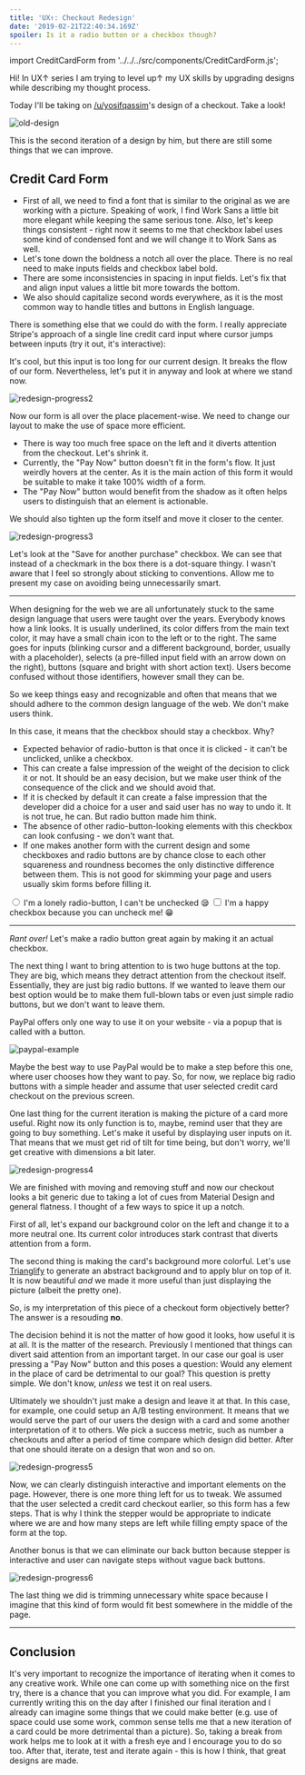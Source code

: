 ```yaml
---
title: 'UX↑: Checkout Redesign'
date: '2019-02-21T22:40:34.169Z'
spoiler: Is it a radio button or a checkbox though?
---
```


import CreditCardForm from '../../../src/components/CreditCardForm.js';

Hi! In UX↑ series I am trying to level up↑ my UX skills by upgrading designs while describing my thought process.

Today I'll be taking on [/u/yosifqassim](https://www.reddit.com/user/yosifqassim)'s design of a checkout. Take a look!

![old-design](https://i.imgur.com/XKxrSyG.png)

This is the second iteration of a design by him, but there are still some things that we can improve.

## Credit Card Form

- First of all, we need to find a font that is similar to the original as we are working with a picture. Speaking of work, I find Work Sans a little bit more elegant while keeping the same serious tone. Also, let's keep things consistent - right now it seems to me that checkbox label uses some kind of condensed font and we will change it to Work Sans as well.
- Let's tone down the boldness a notch all over the place. There is no real need to make inputs fields and checkbox label bold.
- There are some inconsistencies in spacing in input fields. Let's fix that and align input values a little bit more towards the bottom.
- We also should capitalize second words everywhere, as it is the most common way to handle titles and buttons in English language.

There is something else that we could do with the form. I really appreciate Stripe's approach of a single line credit card input where cursor jumps between inputs (try it out, it's interactive):

<CreditCardForm />

It's cool, but this input is too long for our current design. It breaks the flow of our form. Nevertheless, let's put it in anyway and look at where we stand now.

![redesign-progress2](https://i.imgur.com/XHxlOkJ.png)

Now our form is all over the place placement-wise. We need to change our layout to make the use of space more efficient.

- There is way too much free space on the left and it diverts attention from the checkout. Let's shrink it.
- Currently, the "Pay Now" button doesn't fit in the form's flow. It just weirdly hovers at the center. As it is the main action of this form it would be suitable to make it take 100% width of a form.
- The "Pay Now" button would benefit from the shadow as it often helps users to distinguish that an element is actionable.

We should also tighten up the form itself and move it closer to the center.

![redesign-progress3](https://i.imgur.com/gD3AnC8.png)

Let's look at the "Save for another purchase" checkbox. We can see that instead of a checkmark in the box there is a dot-square thingy. I wasn't aware that I feel so strongly about sticking to conventions. Allow me to present my case on avoiding being unnecessarily smart.

---

When designing for the web we are all unfortunately stuck to the same design language that users were taught over the years. Everybody knows how a link looks. It is usually underlined, its color differs from the main text color, it may have a small chain icon to the left or to the right. The same goes for inputs (blinking cursor and a different background, border, usually with a placeholder), selects (a pre-filled input field with an arrow down on the right), buttons (square and bright with short action text). Users become confused without those identifiers, however small they can be.

So we keep things easy and recognizable and often that means that we should adhere to the common design language of the web. We don't make users think.

In this case, it means that the checkbox should stay a checkbox. Why?

- Expected behavior of radio-button is that once it is clicked - it can't be unclicked, unlike a checkbox.
- This can create a false impression of the weight of the decision to click it or not. It should be an easy decision, but we make user think of the consequence of the click and we should avoid that.
- If it is checked by default it can create a false impression that the developer did a choice for a user and said user has no way to undo it. It is not true, he can. But radio button made him think.
- The absence of other radio-button-looking elements with this checkbox can look confusing - we don't want that.
- If one makes another form with the current design and some checkboxes and radio buttons are by chance close to each other squareness and roundness becomes the only distinctive difference between them. This is not good for skimming your page and users usually skim forms before filling it.

<div style={{ userSelect: 'none', display: 'flex', flexDirection:'column' }}>
  <label htmlFor="lonely-radio">
    <input id="lonely-radio" type="radio" value="lonely-radio" />
    I'm a lonely radio-button, I can't be unchecked 😪
  </label>

<label htmlFor="happy-checkbox">
<input id="happy-checkbox" type="checkbox" value="happy-checkbox" />
I'm a happy checkbox because you can uncheck me! 😁
</label>

</div>

---

_Rant over!_ Let's make a radio button great again by making it an actual checkbox.

The next thing I want to bring attention to is two huge buttons at the top. They are big, which means they detract attention from the checkout itself. Essentially, they are just big radio buttons. If we wanted to leave them our best option would be to make them full-blown tabs or even just simple radio buttons, but we don't want to leave them.

PayPal offers only one way to use it on your website - via a popup that is called with a button.

![paypal-example](https://www.paypalobjects.com/digitalassets/c/NA/web/canvas/paypal-checkout/Browser2-checkout-popup2.png)

Maybe the best way to use PayPal would be to make a step before this one, where user chooses how they want to pay. So, for now, we replace big radio buttons with a simple header and assume that user selected credit card checkout on the previous screen.

One last thing for the current iteration is making the picture of a card more useful. Right now its only function is to, maybe, remind user that they are going to buy something. Let's make it useful by displaying user inputs on it. That means that we must get rid of tilt for time being, but don't worry, we'll get creative with dimensions a bit later.

![redesign-progress4](https://i.imgur.com/RC0fsVg.png)

We are finished with moving and removing stuff and now our checkout looks a bit generic due to taking a lot of cues from Material Design and general flatness. I thought of a few ways to spice it up a notch.

First of all, let's expand our background color on the left and change it to a more neutral one. Its current color introduces stark contrast that diverts attention from a form.

The second thing is making the card's background more colorful. Let's use [Trianglify](https://trianglify.io/) to generate an abstract background and to apply blur on top of it. It is now beautiful _and_ we made it more useful than just displaying the picture (albeit the pretty one).

So, is my interpretation of this piece of a checkout form objectively better? The answer is a resouding **no**.

The decision behind it is not the matter of how good it looks, how useful it is at all. It is the matter of the research. Previously I mentioned that things can divert said attention from an important target. In our case our goal is user pressing a "Pay Now" button and this poses a question: Would any element in the place of card be detrimental to our goal? This question is pretty simple. We don't know, _unless_ we test it on real users.

Ultimately we shouldn't just make a design and leave it at that. In this case, for example, one could setup an A/B testing environment. It means that we would serve the part of our users the design with a card and some another interpretation of it to others. We pick a success metric, such as number a checkouts and after a period of time compare which design did better. After that one should iterate on a design that won and so on.

![redesign-progress5](https://i.imgur.com/lqXhAOv.png)

Now, we can clearly distinguish interactive and important elements on the page. However, there is one more thing left for us to tweak. We assumed that the user selected a credit card checkout earlier, so this form has a few steps. That is why I think the stepper would be appropriate to indicate where we are and how many steps are left while filling empty space of the form at the top.

Another bonus is that we can eliminate our back button because stepper is interactive and user can navigate steps without vague back buttons.

![redesign-progress6](https://i.imgur.com/O3V3pWs.png)

The last thing we did is trimming unnecessary white space because I imagine that this kind of form would fit best somewhere in the middle of the page.

---

## Conclusion

It's very important to recognize the importance of iterating when it comes to any creative work. While one can come up with something nice on the first try, there is a chance that you can improve what you did. For example, I am currently writing this on the day after I finished our final iteration and I already can imagine some things that we could make better (e.g. use of space could use some work, common sense tells me that a new iteration of a card could be more detrimental than a picture). So, taking a break from work helps me to look at it with a fresh eye and I encourage you to do so too. After that, iterate, test and iterate again - this is how I think, that great designs are made.
